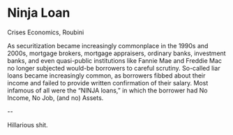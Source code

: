 # Ninja Loan

Crises Economics, Roubini

As securitization became increasingly commonplace in the 1990s and 2000s, mortgage brokers, mortgage appraisers, ordinary banks, investment banks, and even quasi-public institutions like Fannie Mae and Freddie Mac no longer subjected would-be borrowers to careful scrutiny. So-called liar loans became increasingly common, as borrowers fibbed about their income and failed to provide written confirmation of their salary. Most infamous of all were the “NINJA loans,” in which the borrower had No Income, No Job, (and no) Assets.

--

Hillarious shit.

